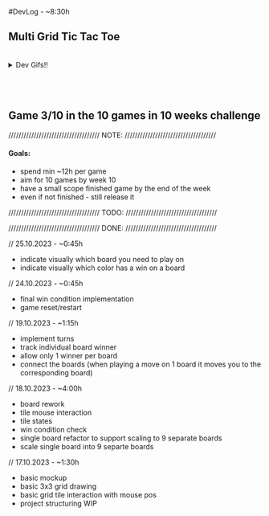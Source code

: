 #DevLog - ~8:30h
## Multi Grid Tic Tac Toe

<br>

<details>
  <summary>Dev Gifs!!</summary>
  
  [![Image from Gyazo](https://i.gyazo.com/fcca514fe7576515948bbb6fd34b9b71.gif)](https://gyazo.com/fcca514fe7576515948bbb6fd34b9b71)

  [![Image from Gyazo](https://i.gyazo.com/8674d43383507e05dac44b5a691fefb2.gif)](https://gyazo.com/8674d43383507e05dac44b5a691fefb2)

  [![Image from Gyazo](https://i.gyazo.com/c88ed4d4e913a8981e9ba8f32a64271a.gif)](https://gyazo.com/c88ed4d4e913a8981e9ba8f32a64271a)
  
</details>
<br>
<br>
<br>

## Game 3/10 in the 10 games in 10 weeks challenge
////////////////////////////////////
              NOTE:
////////////////////////////////////
#### Goals:
- spend min ~12h per game
- aim for 10 games by week 10 
- have a small scope finished game by the end of the week
- even if not finished - still release it

////////////////////////////////////
              TODO:
////////////////////////////////////

////////////////////////////////////
              DONE:
////////////////////////////////////

// 25.10.2023 - ~0:45h
- indicate visually which board you need to play on
- indicate visually which color has a win on a board

// 24.10.2023 - ~0:45h
- final win condition implementation
- game reset/restart

// 19.10.2023 - ~1:15h
- implement turns
- track individual board winner
- allow only 1 winner per board
- connect the boards (when playing a move on 1 board it moves you to the corresponding board)

// 18.10.2023 - ~4:00h
- board rework
- tile mouse interaction 
- tile states
- win condition check
- single board refactor to support scaling to 9 separate boards
- scale single board into 9 separte boards

// 17.10.2023 - ~1:30h
- basic mockup
- basic 3x3 grid drawing
- basic grid tile interaction with mouse pos
- project structuring WIP

